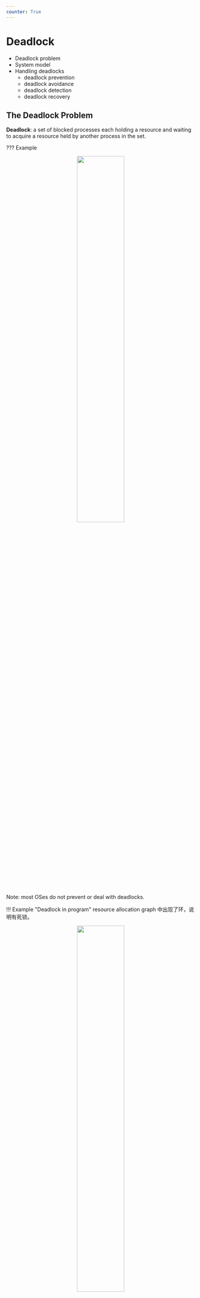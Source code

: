 ```yaml
---
counter: True  
---
```


# Deadlock

* Deadlock problem
* System model
* Handling deadlocks
    * deadlock prevention
    * deadlock avoidance
    * deadlock detection 
    * deadlock recovery

## The Deadlock Problem

**Deadlock**: a set of blocked processes each holding a resource and waiting to acquire a resource held by another process in the set. 

??? Example
    <div align = center><img src="https://cdn.hobbitqia.cc/20231109220525.png" width=50%></div>
    
Note: most OSes do not prevent or deal with deadlocks. 

!!! Example "Deadlock in program"
    resource allocation graph 中出现了环，说明有死锁。
    <div align = center><img src="https://cdn.hobbitqia.cc/20231109220940.png" width=50%></div>
    <div align = center><img src="https://cdn.hobbitqia.cc/20231109220950.png" width=50%></div>

## System Model of deadlock

* Resources: $R_1, R_2, \ldots, R_m$
    * each represents a different resource type ***e.g.*** CPU cycles, memory space, I/O devices
    * each resource type $R_i$ has Wi instances
* Each process utilizes a resource in the following pattern
    * request 
    * use 
    * release

### Four Conditions of Deadlock

* Mutual exclusion: a resource can only be used by one process at a time.

    互斥，资源在一个时间只能被一个进程使用。

* Hold and wait: a process holding at least one resource is waiting to acquire additional resources held by other processes.

    已经有了一些资源，同时想要更多资源。

* No preemption: a resource can be released only voluntarily by the process holding it, after it has completed its task.

    已经获得的资源不能被抢占，只能由自己释放。

* Circular wait: there exists a set of waiting processes $\{P_1, P_2, \ldots, P_m\}$
    * $P_0$ is waiting for a resource that is held by $P_1$
    * $P_1$ is waiting for a resource that is held by $P_2$ ...
    * $P_{n–1}$ is waiting for a resource that is held by $P_n$
    * $P_n$ is waiting for a resource that is held by $P_0$

### Resource-Allocation Graph

* Two types of nodes:
    * $P = \{P_1, P_2, \ldots, P_n\}$, the set of all the processes in the system
    * $R = \{R_1, R_2, \ldots,R_m\}$, the set of all resource types in the system
* Two types of edges:
    * **request edge**: directed edge $P_i \rightarrow R_j$

        进程需要这个资源。

    * **assignment edge**: directed edge $R_j \rightarrow P_i$

        资源已经分配给这个进程。

<div align = center><img src="https://cdn.hobbitqia.cc/20231109221808.png" width=60%></div>

!!! Example
    <div align = center><img src="https://cdn.hobbitqia.cc/20231109221833.png" width=50%></div>

    这里没有死锁，P3 先执行，随后释放 R3，再执行 P2，最后 P1。  
    下面的例子就有死锁：（有环）
    <div align = center><img src="https://cdn.hobbitqia.cc/20231109221957.png" width=50%></div>
    
    这里如果把 R2->P1 抹掉，就没有死锁了（因为 R2 另一个资源可以给 P3）；如果把 P1->R1 抹掉，也没有死锁。如果把 R2->P1 以及 R2 的另一个资源抹掉，仍然有死锁。

<u>**Circular wait does not necessarily lead to deadlock.**</u>  
有环不一定有死锁，但有死锁一定有环。

!!! Example
    <div align = center><img src="https://cdn.hobbitqia.cc/20231109222302.png" width=50%></div>

!!! Note
    * If graph contains no cycles $\rightarrow$ no deadlock
    * If graph contains a cycle 
        * if only one instance per resource type, $\rightarrow$ deadlock
        * if several instances per resource type $\rightarrow$ possibility of deadlock

## How to Handle Deadlocks

* Ensure that the system will never enter a deadlock state
    * **Prevention**
    * **Avoidance**
* Allow the system to enter a deadlock state and then recover - database
    * **Deadlock detection and recovery**
* **Ignore the problem** and pretend deadlocks never occur in the system

    现在操作系统都是这样做，假装无事发生，因为无法提前预测死锁的发生。

### Deadlock Prevention

打破死锁的任一一个条件。

* How to prevent **mutual exclusion**

    sharable 的可以，non-sharable 的没办法。

* How to prevent **hold and wait**
    * whenever a process requests a resource, it doesn’t hold any other resources
        * require process to request all its resources before it begins execution
        * allow process to request resources only when the process has none

            申请资源时不能有其他资源，要一次性申请所有需要的资源。

    * low resource utilization; starvation possible

        利用率低，而且可能有进程永远拿不到所有需要的资源，因此无法执行。

* How to prevent **no preemption**

    可以抢，但不实用。

* How to handle circular wait
    * impose a total ordering of all resource types

        给锁一个优先级排序，取锁的时候要求从高往低取锁。

    * require that each process requests resources in an increasing order
    * Many operating systems adopt this strategy for some locks.

!!! Warning "For dynamic acquired lock"
    有的时候，给锁排序的方法不适用：在银行转账的时候，如果都先锁 from 再锁 to，就会死锁。
    <div align = center><img src="https://cdn.hobbitqia.cc/20231109223214.png" width=50%></div>

### Deadlock Avoidance

avoidance 用了一些算法，在分配资源之前，先判断是否会死锁，如果会死锁就不分配。

**Safe State**

* there exists a sequence $<P_1, P_2, \ldots, P_m>$ of all processes in the system
* for each $P_i$, resources that $P_i$ can still request can be satisfied by currently available resources + resources held by all the $P_j$.

    序列里的每一个进程都可以被满足。（空闲的资源和之前的进程释放的资源）

Safe state can guarantee no deadlock. 

* if $P_i$’s resource needs are not immediately available: 
    * wait until all $P_j$ have finished
    * when $P_j$ has finished, $P_i$ can obtain needed resources, 
* when $P_i$ terminates, $P_{i+1}$ can obtain its needed resources, and so on.

!!! Note
    * If a system is in **safe state** $\rightarrow$ no deadlocks
    * If a system is in **unsafe state** $\rightarrow$ possibility of deadlock
    * **Deadlock avoidance** $\rightarrow$ ensure a system never enters an unsafe state

    <div align = center><img src="https://cdn.hobbitqia.cc/20231109224430.png" width=50%></div>
    
!!! Example
    <div align = center><img src="https://cdn.hobbitqia.cc/20231109224548.png" width=50%></div>
    
    What if we allocate 1 more for P2?  
    不是一个 safe state，因为做完 P1 后，我们只有 4 个可用，P0 和 P2 都无法满足。

* Single instance of each resource type $\rightarrow$ use **resource-allocation graph**
* Multiple instances of a resource type $\rightarrow$ use **the banker’s algorithm**

#### Single-instance Deadlock Avoidance

Resource-allocation graph can be used for single instance resourcedeadlock avoidance

* one new type of edge: **claim edge**
    * claim edge $P_i\rightarrow R_j$ indicates that process $P_i$ may request resource $R_j$

        想要，但还没有 request。

    * claim edge is represented by a dashed line
* resources must be claimed a priori in the system.

    要事先声明。

Transitions in between edges

* *claim edge* converts to *request edge* when a process requests a resource.
* *request edge* converts to an *assignment edge* when the resource is allocated to the process.
* *assignment edge* reconverts to a *claim edge* when a resource is released by a process.

Algorithm

* Suppose that process $P_i$ requests a resource $R_j$
* The request can be granted only if:
    * converting the request edge to an assignment edge does not result in the formation of a cycle. 
    * no cycle $\rightarrow$ safe state

比如这里分配之后就有一个环，no safe state. 
<div align = center><img src="https://cdn.hobbitqia.cc/20231109225531.png" width=50%></div>

#### Banker’s Algorithm

我们通过 available（当前还没有被分配的空闲资源）, max（进程所需要的资源）, allocation（已经分配的资源）, need（还需要分配多少资源） 这四个矩阵刻画一个时间内各个进程对各种资源的持有和需求情况。

选取一个 need（的每一项都对应地）小于 available（的对应项）的进程，其运行完后会将 allocation 释放回 work（前面的进程执行完毕后，空闲的资源），以此类推。

!!! Example
    <div align = center><img src="https://cdn.hobbitqia.cc/20231109233853.png" width=50%></div>
    <div align = center><img src="https://cdn.hobbitqia.cc/20231109233936.png" width=50%></div>

### Deadlock Detection

Allow system to enter deadlock state, but detect and recover from it.

#### Single Instance Resources

使用 wait-for graph. 

$P_i \rightarrow P_j$ if $P_i$ is waiting for $P_j$ 

<div align = center><img src="https://cdn.hobbitqia.cc/20231109231453.png" width=50%></div>

Periodically invoke an algorithm that searches for a cycle in the graph

* if there is a cycle, there exists a deadlock

    有环就有 deadlock。

* an algorithm to detect a cycle in a graph requires an order of $n^2$ operations,
    * where $n$ is the number of vertices in the graph.

#### Multi-Instance Resources

类似银行家算法。如果找不到任何安全序列，则说明系统处于死锁状态。

!!! Example
    <div align = center><img src="https://cdn.hobbitqia.cc/20231109231807.png" width=50%></div>

### Deadlock Recovery

#### Terminate deadlocked processes.

options:

* abort all deadlocked processes.
* abort one process at a time until the deadlock cycle is eliminated.

In which order should we choose to abort?

* priority of the process
* how long process has computed, and how much longer to completion
* resources the process has used
* resources process needs to complete
* how many processes will need to be terminated
* is process interactive or batch?

#### Resource preemption

* Select a victim
* Rollback
* Starvation
    * How could you ensure that the resources do not preempt from the same process?

## Takeaway

!!! Summary "Takeaway"
    * Deadlock occurs in which condition?
    * Four conditions for deadlock
    * Deadlock can be modeled via resource-allocation graph
    * Deadlock can be prevented by breaking one of the four conditions
    * Deadlock can be avoided by using the banker’s algorithm
    * A deadlock detection algorithm
    * Deadlock recover